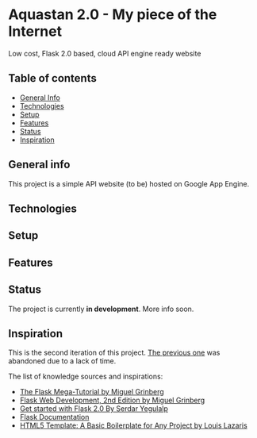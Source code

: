 # Aquastan 2.0 - My piece of the Internet

Low cost, Flask 2.0 based, cloud API engine ready website

## Table of contents

- [General Info](#general-info)
- [Technologies](#technologies)
- [Setup](#setup)
- [Features](#features)
- [Status](#status)
- [Inspiration](#inspiration)

## General info

This project is a simple API website (to be) hosted on Google App Engine. 

## Technologies

## Setup

## Features

## Status

The project is currently **in development**. More info soon.

## Inspiration 

This is the second iteration of this project. [The previous one](https://github.com/BotenAqua/aquastan) was abandoned due to a lack of time.

The list of knowledge sources and inspirations:

- [The Flask Mega-Tutorial by Miguel Grinberg](https://blog.miguelgrinberg.com/post/the-flask-mega-tutorial-part-i-hello-world)
- [Flask Web Development, 2nd Edition by Miguel Grinberg](https://www.oreilly.com/library/view/flask-web-development/9781491991725/)
- [Get started with Flask 2.0 By Serdar Yegulalp](https://www.infoworld.com/article/3619522/get-started-with-flask-20.html)
- [Flask Documentation](https://flask.palletsprojects.com/en/2.0.x/)
- [HTML5 Template: A Basic Boilerplate for Any Project by Louis Lazaris](https://www.sitepoint.com/a-basic-html5-template/)
